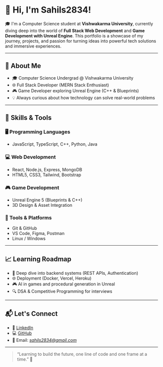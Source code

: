 # 👋 Hi, I'm Sahils2834!

🎓 I'm a Computer Science student at **Vishwakarma University**, currently diving deep into the world of **Full Stack Web Development** and **Game Development with Unreal Engine**. This portfolio is a showcase of my journey, projects, and passion for turning ideas into powerful tech solutions and immersive experiences.

---

## 🚀 About Me

- 🎓 Computer Science Undergrad @ Vishwakarma University
- 🌐 Full Stack Developer (MERN Stack Enthusiast)
- 🎮 Game Developer exploring Unreal Engine (C++ & Blueprints)
- 💡 Always curious about how technology can solve real-world problems

---

## 💼 Skills & Tools

### 🖥️ Programming Languages
- JavaScript, TypeScript, C++, Python, Java

### 💻 Web Development
- React, Node.js, Express, MongoDB
- HTML5, CSS3, Tailwind, Bootstrap

### 🎮 Game Development
- Unreal Engine 5 (Blueprints & C++)
- 3D Design & Asset Integration

### 🧰 Tools & Platforms
- Git & GitHub
- VS Code, Figma, Postman
- Linux / Windows

---

## 📈 Learning Roadmap

- 🔧 Deep dive into backend systems (REST APIs, Authentication)
- 🌐 Deployment (Docker, Vercel, Heroku)
- 🎮 AI in games and procedural generation in Unreal
- 🔍 DSA & Competitive Programming for interviews

---

## 📬 Let's Connect

- 💼 [LinkedIn](www.linkedin.com/in/sahil-s-b26b35279)  
- 💻 [GitHub](https://github.com/Sahils2834)  
- 📧 Email: *sahils2834@gmail.com*

---

> “Learning to build the future, one line of code and one frame at a time.” 🚀

